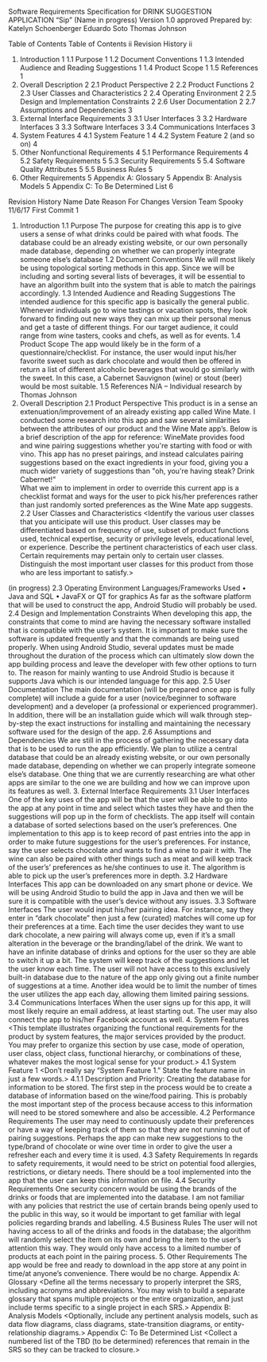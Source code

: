 Software Requirements Specification
for
DRINK SUGGESTION APPLICATION “Sip”
(Name in progress) 
Version 1.0 approved
Prepared by: Katelyn Schoenberger
Eduardo Soto
Thomas Johnson

 
Table of Contents
Table of Contents	ii
Revision History	ii
1.	Introduction	1
1.1	Purpose	1
1.2	Document Conventions	1
1.3	Intended Audience and Reading Suggestions	1
1.4	Product Scope	1
1.5	References	1
2.	Overall Description	2
2.1	Product Perspective	2
2.2	Product Functions	2
2.3	User Classes and Characteristics	2
2.4	Operating Environment	2
2.5	Design and Implementation Constraints	2
2.6	User Documentation	2
2.7	Assumptions and Dependencies	3
3.	External Interface Requirements	3
3.1	User Interfaces	3
3.2	Hardware Interfaces	3
3.3	Software Interfaces	3
3.4	Communications Interfaces	3
4.	System Features	4
4.1	System Feature 1	4
4.2	System Feature 2 (and so on)	4
5.	Other Nonfunctional Requirements	4
5.1	Performance Requirements	4
5.2	Safety Requirements	5
5.3	Security Requirements	5
5.4	Software Quality Attributes	5
5.5	Business Rules	5
6.	Other Requirements	5
Appendix A: Glossary	5
Appendix B: Analysis Models	5
Appendix C: To Be Determined List	6


Revision History
Name	Date	Reason For Changes	Version
Team Spooky	11/6/17	First Commit	1
			


 
1.	Introduction
1.1	Purpose 
The purpose for creating this app is to give users a sense of what drinks could be paired with what foods. The database could be an already existing website, or our own personally made database, depending on whether we can properly integrate someone else’s database
1.2	Document Conventions
We will most likely be using topological sorting methods in this app. Since we will be including and sorting several lists of beverages, it will be essential to have an algorithm built into the system that is able to match the pairings accordingly. 
1.3	Intended Audience and Reading Suggestions
The intended audience for this specific app is basically the general public. Whenever individuals go to wine tastings or vacation spots, they look forward to finding out new ways they can mix up their personal menus and get a taste of different things. For our target audience, it could range from wine tasters, cooks and chefs, as well as for events. 
1.4	Product Scope
The app would likely be in the form of a questionnaire/checklist. For instance, the user would input his/her favorite sweet such as dark chocolate and would then be offered in return a list of different alcoholic beverages that would go similarly with the sweet. In this case, a Cabernet Sauvignon (wine) or stout (beer) would be most suitable. 
1.5	References
N/A – Individual research by Thomas Johnson 
2.	Overall Description
2.1	Product Perspective
This product is in a sense an extenuation/improvement of an already existing app called Wine Mate. I conducted some research into this app and saw several similarities between the attributes of our product and the Wine Mate app’s. Below is a brief description of the app for reference:
WineMate provides food and wine pairing suggestions whether you're starting with food or with vino. This app has no preset pairings, and instead calculates pairing suggestions based on the exact ingredients in your food, giving you a much wider variety of suggestions than "oh, you're having steak? Drink Cabernet!"  
What we aim to implement in order to override this current app is a checklist format and ways for the user to pick his/her preferences rather than just randomly sorted preferences as the Wine Mate app suggests. 
2.2	User Classes and Characteristics
<Identify the various user classes that you anticipate will use this product. User classes may be differentiated based on frequency of use, subset of product functions used, technical expertise, security or privilege levels, educational level, or experience. Describe the pertinent characteristics of each user class. Certain requirements may pertain only to certain user classes. Distinguish the most important user classes for this product from those who are less important to satisfy.> 

(in progress)
2.3	Operating Environment
Languages/Frameworks Used
•	Java and SQL
•	JavaFX or QT for graphics 
As far as the software platform that will be used to construct the app, Android Studio will probably be used. 
2.4	Design and Implementation Constraints
When developing this app, the constraints that come to mind are having the necessary software installed that is compatible with the user’s system. It is important to make sure the software is updated frequently and that the commands are being used properly. When using Android Studio, several updates must be made throughout the duration of the process which can ultimately slow down the app building process and leave the developer with few other options to turn to. The reason for mainly wanting to use Android Studio is because it supports Java which is our intended language for this app. 
2.5	User Documentation
The main documentation (will be prepared once app is fully complete) will include a guide for a user (novice/beginner to software development) and a developer (a professional or experienced programmer). In addition, there will be an installation guide which will walk through step-by-step the exact instructions for installing and maintaining the necessary software used for the design of the app. 
2.6	Assumptions and Dependencies
We are still in the process of gathering the necessary data that is to be used to run the app efficiently. We plan to utilize a central database that could be an already existing website, or our own personally made database, depending on whether we can properly integrate someone else’s database. One thing that we are currently researching are what other apps are similar to the one we are building and how we can improve upon its features as well. 
3.	External Interface Requirements
3.1	User Interfaces
One of the key uses of the app will be that the user will be able to go into the app at any point in time and select which tastes they have and then the suggestions will pop up in the form of checklists. The app itself will contain a database of sorted selections based on the user’s preferences. One implementation to this app is to keep record of past entries into the app in order to make future suggestions for the user’s preferences. For instance, say the user selects chocolate and wants to find a wine to pair it with. The wine can also be paired with other things such as meat and will keep track of the user’s’ preferences as he/she continues to use it. The algorithm is able to pick up the user’s preferences more in depth. 
3.2	Hardware Interfaces
This app can be downloaded on any smart phone or device. We will be using Android Studio to build the app in Java and then we will be sure it is compatible with the user’s device without any issues. 
3.3	Software Interfaces
The user would input his/her pairing idea. For instance, say they enter in “dark chocolate” then just a few (curated) matches will come up for their preferences at a time. Each time the user decides they want to use dark chocolate, a new pairing will always come up, even if it’s a small alteration in the beverage or the branding/label of the drink. We want to have an infinite database of drinks and options for the user so they are able to switch it up a bit. The system will keep track of the suggestions and let the user know each time. The user will not have access to this exclusively built-in database due to the nature of the app only giving out a finite number of suggestions at a time. Another idea would be to limit the number of times the user utilizes the app each day, allowing them limited pairing sessions. 
3.4	Communications Interfaces
When the user signs up for this app, it will most likely require an email address, at least starting out. The user may also connect the app to his/her Facebook account as well.
4.	System Features
<This template illustrates organizing the functional requirements for the product by system features, the major services provided by the product. You may prefer to organize this section by use case, mode of operation, user class, object class, functional hierarchy, or combinations of these, whatever makes the most logical sense for your product.>
4.1	System Feature 1
<Don’t really say “System Feature 1.” State the feature name in just a few words.>
4.1.1	Description and Priority: Creating the database for information to be stored. 
	The first step in the process would be to create a database of information based on the wine/food pairing. This is probably the most important step of the process because access to this information will need to be stored somewhere and also be accessible. 
4.2	Performance Requirements
The user may need to continuously update their preferences or have a way of keeping track of them so that they are not running out of pairing suggestions. Perhaps the app can make new suggestions to the type/brand of chocolate or wine over time in order to give the user a refresher each and every time it is used. 
4.3	Safety Requirements
In regards to safety requirements, it would need to be strict on potential food allergies, restrictions, or dietary needs. There should be a tool implemented into the app that the user can keep this information on file. 
4.4	Security Requirements
One security concern would be using the brands of the drinks or foods that are implemented into the database. I am not familiar with any policies that restrict the use of certain brands being openly used to the public in this way, so it would be important to get familiar with legal policies regarding brands and labelling. 
4.5	Business Rules
The user will not having access to all of the drinks and foods in the database; the algorithm will randomly select the item on its own and bring the item to the user’s attention this way. They would only have access to a limited number of products at each point in the pairing process. 
5.	Other Requirements
The app would be free and ready to download in the app store at any point in time/at anyone’s convenience. There would be no charge. 
Appendix A: Glossary
<Define all the terms necessary to properly interpret the SRS, including acronyms and abbreviations. You may wish to build a separate glossary that spans multiple projects or the entire organization, and just include terms specific to a single project in each SRS.>
Appendix B: Analysis Models
<Optionally, include any pertinent analysis models, such as data flow diagrams, class diagrams, state-transition diagrams, or entity-relationship diagrams.>
Appendix C: To Be Determined List
<Collect a numbered list of the TBD (to be determined) references that remain in the SRS so they can be tracked to closure.>
